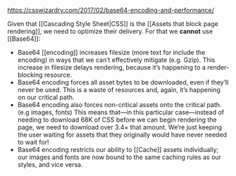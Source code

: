 https://csswizardry.com/2017/02/base64-encoding-and-performance/

Given that [[Cascading Style Sheet|CSS]] is the [[Assets that block page rendering]], we need to optimize their delivery. For that we **cannot** use [[Base64]]:

- Base64 [[encoding]] increases filesize (more text for include the encoding) in ways that we can’t effectively mitigate (e.g. Gzip). This increase in filesize delays rendering, because it’s happening to a render-blocking resource.
- Base64 encoding forces all asset bytes to be downloaded, even if they’ll never be used. This is a waste of resources and, again, it’s happening on our critical path.
- Base64 encoding also forces non-critical assets onto the critical path. (e.g images, fonts) This means that—in this particular case—instead of needing to download 68K of CSS before we can begin rendering the page, we need to download over 3.4× that amount. We’re just keeping the user waiting for assets that they originally would have never needed to wait for!
- Base64 encoding restricts our ability to [[Cache]] assets individually; our images and fonts are now bound to the same caching rules as our styles, and vice versa.
